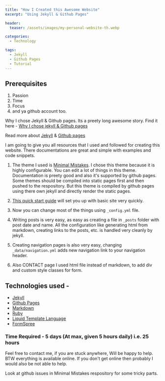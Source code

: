 ```yaml
---
title: "How I Created this Awesome Website"
excerpt: "Using Jekyll & Github Pages"

header:
  teaser: /assets/images/my-personal-website-th.webp

categories:
  - Technology

tags:
  - Jekyll
  - Github Pages
  - Tutorial
---
```


## Prerequisites
  
  1. Passion
  2. Time
  3. Focus
  4. and ya github account too.

Why I chose Jekyll & Github pages. Its a preety long awesome story. Find it here - [Why I chose jekyll & Github pages](https://deepaksood619-e5c24.web.app/technology/website-using-jekyll-github-pages/)

Read more about [Jekyll](https://jekyllrb.com/) & [Github pages](https://pages.github.com/)

I am going to give you all resources that I used and followed for creating this website. There documentations are great and simple with examples and code snippets.

1. The theme I used is [Minimal Mistakes](https://mmistakes.github.io/minimal-mistakes/). I chose this theme because it is highly configurable. You can edit a lot of things in this theme. Documentation is preety good and also it's supported by github pages. Some themes should be compiled into  static pages first and then pushed to the respository. But this theme is compiled by github pages using there own jekyll and directly render the static pages.

2. [This quick start guide](https://mmistakes.github.io/minimal-mistakes/docs/quick-start-guide/) will set you up with basic site very quickly.

3. Now you can change most of the things using `_config.yml` file.

4. Writing posts is very easy, as easy as creating a file in `_posts` folder with post date and name. All the configuration like generating html from markdown, creating links to the posts, etc. is handled very cleanly by jekyll.

5. Creating navigation pages is also very easy, changing `_data/navigation.yml` adds new navigation link to your navigation header.

6. Also CONTACT page I used html file instead of markdown, to add div and custom style classes for form.

## Technologies used -

  * [Jekyll](https://jekyllrb.com/)
  * [Github Pages](https://pages.github.com/)
  * [Markdown](https://en.wikipedia.org/wiki/Markdown)
  * [Ruby](https://www.ruby-lang.org/en/)
  * [Liquid Template Language](https://shopify.github.io/liquid/)
  * [FormSpree](https://formspree.io/)

### Time Required - 5 days (At max, given 5 hours daily) i.e. 25 hours

Feel free to contact me, if you are stuck anywhere, Will be happy to help. BTW everything is available online. If you don't get online then probably I would also be not able to help.

Look at github issues in Minimal Mistakes respository for some tricky parts.
